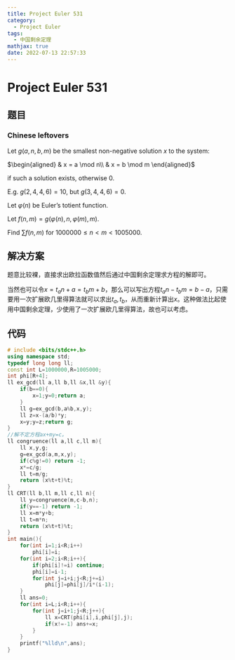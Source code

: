 ```yaml
---
title: Project Euler 531
category:
  - Project Euler
tags:
  - 中国剩余定理
mathjax: true
date: 2022-07-13 22:57:33
---
```


<escape><!-- more --></escape>

# Project Euler 531

## 题目

### Chinese leftovers

Let $g(a,n,b,m)$ be the smallest non-negative solution $x$ to the system:

$\begin{aligned}
& x = a \mod n\\
& x = b \mod m
\end{aligned}$

if such a solution exists, otherwise $0$.

E.g. $g(2,4,4,6)=10$, but $g(3,4,4,6)=0$.

Let $\varphi(n)$ be Euler’s totient function.

Let $f(n,m)=g(\varphi(n),n,\varphi(m),m)$.

Find $\sum f(n,m)$ for $1000000 \le n < m < 1005000$.

## 解决方案

题意比较裸，直接求出欧拉函数值然后通过中国剩余定理求方程的解即可。

当然也可以令$x=t_an+a=t_bm+b$，那么可以写出方程$t_an-t_bm=b-a$，只需要用一次扩展欧几里得算法就可以求出$t_a,t_b$，从而重新计算出$x$。这种做法比起使用中国剩余定理，少使用了一次扩展欧几里得算法，故也可以考虑。

## 代码

```C++
# include <bits/stdc++.h>
using namespace std;
typedef long long ll;
const int L=1000000,R=1005000;
int phi[R+4];
ll ex_gcd(ll a,ll b,ll &x,ll &y){
    if(b==0){
        x=1;y=0;return a;
    }
    ll g=ex_gcd(b,a%b,x,y);
    ll z=x-(a/b)*y;
    x=y;y=z;return g;
}
//解不定方程ax+my=c。
ll congruence(ll a,ll c,ll m){
    ll x,y,g;
    g=ex_gcd(a,m,x,y);
    if(c%g!=0) return -1;
    x*=c/g;
    ll t=m/g;
    return (x%t+t)%t;
}
ll CRT(ll b,ll m,ll c,ll n){
    ll y=congruence(m,c-b,n);
    if(y==-1) return -1;
    ll x=m*y+b;
    ll t=m*n;
    return (x%t+t)%t;
}
int main(){
    for(int i=1;i<R;i++)
        phi[i]=i;
    for(int i=2;i<R;i++){
        if(phi[i]!=i) continue;
        phi[i]=i-1;
        for(int j=i+i;j<R;j+=i)
            phi[j]=phi[j]/i*(i-1);
    }
    ll ans=0;
    for(int i=L;i<R;i++){
        for(int j=i+1;j<R;j++){
            ll x=CRT(phi[i],i,phi[j],j);
            if(x!=-1) ans+=x;
        }
    }
    printf("%lld\n",ans);
}

```
